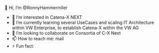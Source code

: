 👋 Hi, I’m @RonnyHammermller
- 👀 I’m interested in Catena-X NEXT
- 🌱 I’m currently learning several UseCases and scaling IT Architecture within VW Enterprise, to establish Catena-X within the VW AG
- 💞️ I’m looking to collaborate on Consortia of C-X Next
- 📫 How to reach me: mail
- ⚡ Fun fact: 

<!---
RonnyHammermller/RonnyHammermller is a ✨ special ✨ repository because its `README.md` (this file) appears on your GitHub profile.
You can click the Preview link to take a look at your changes.
--->
